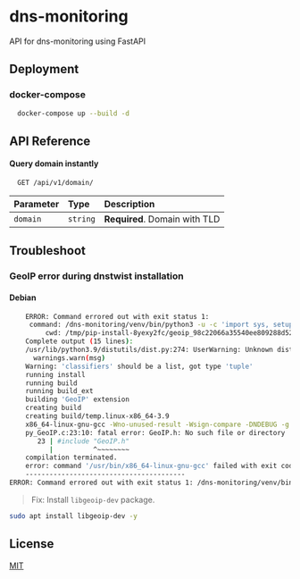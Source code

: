 # dns-monitoring

API for dns-monitoring using FastAPI

## Deployment

### docker-compose

```bash
  docker-compose up --build -d
```

## API Reference

#### Query domain instantly

```http
  GET /api/v1/domain/
```

| Parameter | Type     | Description                   |
| :-------- | :------- | :---------------------------- |
| `domain`  | `string` | **Required**. Domain with TLD |

## Troubleshoot

### GeoIP error during dnstwist installation

#### Debian

```bash
    ERROR: Command errored out with exit status 1:
     command: /dns-monitoring/venv/bin/python3 -u -c 'import sys, setuptools, tokenize; sys.argv[0] = '"'"'/tmp/pip-install-8yexy2fc/geoip_98c22066a35540ee809288d527a059e0/setup.py'"'"'; __file__='"'"'/tmp/pip-install-8yexy2fc/geoip_98c22066a35540ee809288d527a059e0/setup.py'"'"';f=getattr(tokenize, '"'"'open'"'"', open)(__file__);code=f.read().replace('"'"'\r\n'"'"', '"'"'\n'"'"');f.close();exec(compile(code, __file__, '"'"'exec'"'"'))' install --record /tmp/pip-record-r7vqlyng/install-record.txt --single-version-externally-managed --compile --install-headers /dns-monitoring/venv/include/site/python3.9/GeoIP
         cwd: /tmp/pip-install-8yexy2fc/geoip_98c22066a35540ee809288d527a059e0/
    Complete output (15 lines):
    /usr/lib/python3.9/distutils/dist.py:274: UserWarning: Unknown distribution option: 'bugtrack_url'
      warnings.warn(msg)
    Warning: 'classifiers' should be a list, got type 'tuple'
    running install
    running build
    running build_ext
    building 'GeoIP' extension
    creating build
    creating build/temp.linux-x86_64-3.9
    x86_64-linux-gnu-gcc -Wno-unused-result -Wsign-compare -DNDEBUG -g -fwrapv -O2 -Wall -g -fstack-protector-strong -Wformat -Werror=format-security -g -fwrapv -O2 -g -fstack-protector-strong -Wformat -Werror=format-security -Wdate-time -D_FORTIFY_SOURCE=2 -fPIC -I/dns-monitoring/venv/include -I/usr/include/python3.9 -c py_GeoIP.c -o build/temp.linux-x86_64-3.9/py_GeoIP.o
    py_GeoIP.c:23:10: fatal error: GeoIP.h: No such file or directory
       23 | #include "GeoIP.h"
          |          ^~~~~~~~~
    compilation terminated.
    error: command '/usr/bin/x86_64-linux-gnu-gcc' failed with exit code 1
    ----------------------------------------
ERROR: Command errored out with exit status 1: /dns-monitoring/venv/bin/python3 -u -c 'import sys, setuptools, tokenize; sys.argv[0] = '"'"'/tmp/pip-install-8yexy2fc/geoip_98c22066a35540ee809288d527a059e0/setup.py'"'"'; __file__='"'"'/tmp/pip-install-8yexy2fc/geoip_98c22066a35540ee809288d527a059e0/setup.py'"'"';f=getattr(tokenize, '"'"'open'"'"', open)(__file__);code=f.read().replace('"'"'\r\n'"'"', '"'"'\n'"'"');f.close();exec(compile(code, __file__, '"'"'exec'"'"'))' install --record /tmp/pip-record-r7vqlyng/install-record.txt --single-version-externally-managed --compile --install-headers /dns-monitoring/venv/include/site/python3.9/GeoIP Check the logs for full command output.

```

> Fix: Install `libgeoip-dev` package.

```bash
sudo apt install libgeoip-dev -y
```

## License

[MIT](LICENSE)
